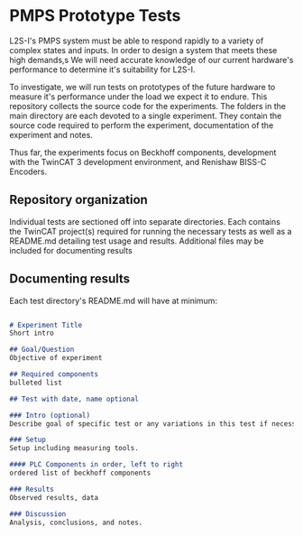 # PMPS Prototype Tests
L2S-I's PMPS system must be able to respond rapidly to a variety of complex states and inputs. In order to design a system that meets these high demands,s We will need accurate knowledge of our current hardware's performance to determine it's suitability for L2S-I.

To investigate, we will run tests on prototypes of the future hardware to measure it's performance under the load we expect it to endure. This repository collects the source code for the experiments. The folders in the main directory are each devoted to a single experiment. They contain the source code required to perform the experiment, documentation of the experiment and notes.

Thus far, the experiments focus on Beckhoff components, development with the TwinCAT 3 development environment, and Renishaw BISS-C Encoders. 

## Repository organization
Individual tests are sectioned off into separate directories. Each contains the TwinCAT project(s) required for running the necessary tests as well as a README.md detailing test usage and results. Additional files may be included for documenting results

## Documenting results 
Each test directory's README.md will have at minimum:
```markdown

# Experiment Title
Short intro

## Goal/Question
Objective of experiment

## Required components 
bulleted list

## Test with date, name optional

### Intro (optional)
Describe goal of specific test or any variations in this test if necessary.

### Setup
Setup including measuring tools. 

#### PLC Components in order, left to right
ordered list of beckhoff components

### Results
Observed results, data

### Discussion
Analysis, conclusions, and notes.

```
